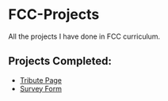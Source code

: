 # FCC-Projects
All the projects I have done in FCC curriculum.
## Projects Completed:
* <a href="https://codepen.io/oussamaty/full/NBzomo" target="_blank">Tribute Page</a> 
* <a href="https://codepen.io/oussamaty/full/rrKEML" target="_blank">Survey Form</a> 

